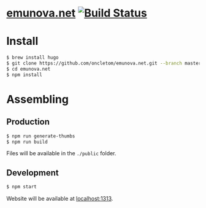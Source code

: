 # [emunova.net](https://emunova.net) [![Build Status](https://travis-ci.org/oncletom/emunova.net.svg?branch=master)](https://travis-ci.org/oncletom/emunova.net)

# Install

```bash
$ brew install hugo
$ git clone https://github.com/oncletom/emunova.net.git --branch master --single-branch
$ cd emunova.net
$ npm install
```

# Assembling

## Production

```bash
$ npm run generate-thumbs
$ npm run build
```

Files will be available in the `./public` folder.

## Development

```bash
$ npm start
```

Website will be available at [localhost:1313](http://localhost:1313/).
